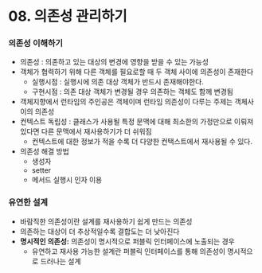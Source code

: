 # 08. 의존성 관리하기

###


### 의존성 이해하기

- 의존성 : 의존하고 있는 대상의 변경에 영향을 받을 수 있는 가능성
- 객체가 협력하기 위해 다른 객체를 필요로할 때 두 객체 사이에 의존성이 존재한다
    - 실행시점 : 실행시에 의존 대상 객체가 반드시 존재해야한다.
    - 구현시점 : 의존 대상 객체가 변경될 경우 의존하는 객체도 함께 변경됨
- 객체지향에서 런타임의 주인공은 객체이며 런타임 의존성이 다루는 주제는 객체사이의 의존성
- 컨텍스트 독립성 : 클래스가 사용될 특정 문맥에 대해 최소한의 가정만으로 이뤄져 있다면 다른 문맥에서 재사용하기가 더 쉬워짐
    - 컨텍스트에 대한 정보가 적을 수록 더 다양한 컨택스트에서 재사용될 수 있다.
- 의존성 해결 방법
    - 생성자
    - setter
    - 메서드 실행시 인자 이용

### 유연한 설계

- 바람직한 의존성이란 설계를 재사용하기 쉽게 만드는 의존성
- 의존하는 대상이 더 추상적일수록 결합도는 더 낮아진다
- **명시적인 의존성:** 의존성이 명시적으로 퍼블릭 인터페이스에 노출되는 경우
    - 유연하고 재사용 가능한 설계란 퍼블릭 인터페이스를 통해 의존성이 명시적으로 드러나는 설계